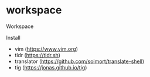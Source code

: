 # workspace
Workspace

Install

- vim (https://www.vim.org)
- tldr (https://tldr.sh)
- translator (https://github.com/soimort/translate-shell)
- tig (https://jonas.github.io/tig)
